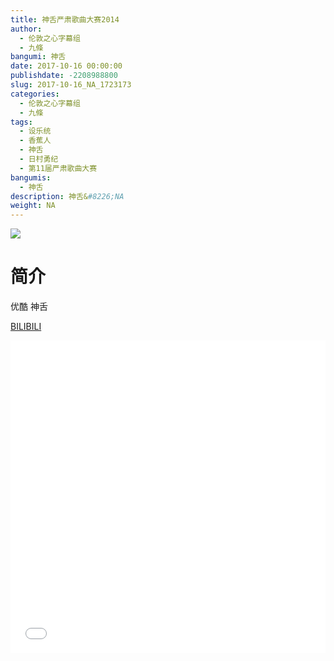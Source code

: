 ```yaml
---
title: 神舌严肃歌曲大赛2014
author: 
  - 伦敦之心字幕组
  - 九條
bangumi: 神舌
date: 2017-10-16 00:00:00
publishdate: -2208988800
slug: 2017-10-16_NA_1723173
categories: 
  - 伦敦之心字幕组
  - 九條
tags: 
  - 设乐统
  - 香蕉人
  - 神舌
  - 日村勇纪
  - 第11届严肃歌曲大赛
bangumis: 
  - 神舌
description: 神舌&#8226;NA
weight: NA
---
```


![](https://i.imgur.com/lT4RDQM.png)

# 简介  
优酷 神舌

  [BILIBILI](https://www.bilibili.com/video/av1723173/)


<div class="vcontainer">  <iframe class='video' src="//www.bilibili.com/html/html5player.html?cid=2631341&aid=1723173" width="100%" height="500" frameborder="0" allowfullscreen="allowfullscreen"></iframe></div>
